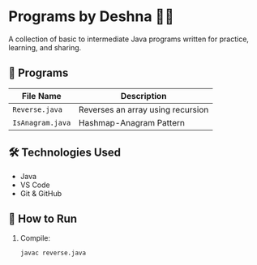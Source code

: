 # Programs by Deshna 👩‍💻

A collection of basic to intermediate Java programs written for practice, learning, and sharing.

## 📁 Programs

| File Name     | Description               |
|---------------|---------------------------|
| `Reverse.java` | Reverses an array using recursion |
| `IsAnagram.java` | Hashmap-Anagram Pattern |

## 🛠️ Technologies Used
- Java
- VS Code
- Git & GitHub

## 📌 How to Run

1. Compile:
   ```bash
   javac reverse.java
